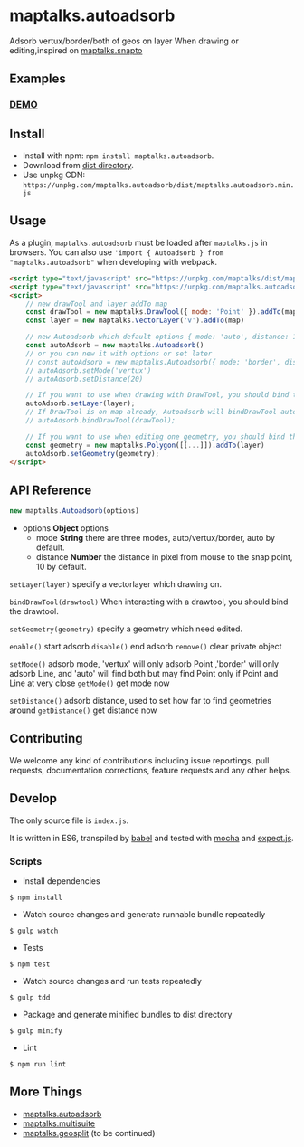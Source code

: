 # maptalks.autoadsorb

Adsorb vertux/border/both of geos on layer When drawing or editing,inspired on [maptalks.snapto](https://github.com/liubgithub/maptalks.snapto/wiki)

## Examples

### [DEMO](https://cxiaof.github.io/maptalks.autoadsorb/demo/index.html)

## Install

-   Install with npm: `npm install maptalks.autoadsorb`.
-   Download from [dist directory](https://github.com/cXiaof/maptalks.autoadsorb/tree/master/dist).
-   Use unpkg CDN: `https://unpkg.com/maptalks.autoadsorb/dist/maptalks.autoadsorb.min.js`

## Usage

As a plugin, `maptalks.autoadsorb` must be loaded after `maptalks.js` in browsers. You can also use `'import { Autoadsorb } from "maptalks.autoadsorb"` when developing with webpack.

```html
<script type="text/javascript" src="https://unpkg.com/maptalks/dist/maptalks.min.js"></script>
<script type="text/javascript" src="https://unpkg.com/maptalks.autoadsorb/dist/maptalks.autoadsorb.min.js"></script>
<script>
    // new drawTool and layer addTo map
    const drawTool = new maptalks.DrawTool({ mode: 'Point' }).addTo(map).disable()
    const layer = new maptalks.VectorLayer('v').addTo(map)

    // new Autoadsorb which default options { mode: 'auto', distance: 10 }
    const autoAdsorb = new maptalks.Autoadsorb()
    // or you can new it with options or set later
    // const autoAdsorb = new maptalks.Autoadsorb({ mode: 'border', distance: 12 })
    // autoAdsorb.setMode('vertux')
    // autoAdsorb.setDistance(20)

    // If you want to use when drawing with DrawTool, you should bind the layer which you draw on.
    autoAdsorb.setLayer(layer);
    // If DrawTool is on map already, Autoadsorb will bindDrawTool auto. If not, you should do bindDrawTool after.
    // autoAdsorb.bindDrawTool(drawTool);

    // If you want to use when editing one geometry, you should bind this geometry.
    const geometry = new maptalks.Polygon([[...]]).addTo(layer)
    autoAdsorb.setGeometry(geometry);
</script>
```

## API Reference

```javascript
new maptalks.Autoadsorb(options)
```

-   options **Object** options
    -   mode **String** there are three modes, auto/vertux/border, auto by default.
    -   distance **Number** the distance in pixel from mouse to the snap point, 10 by default.

`setLayer(layer)` specify a vectorlayer which drawing on.

`bindDrawTool(drawtool)` When interacting with a drawtool, you should bind the drawtool.

`setGeometry(geometry)` specify a geometry which need edited.

`enable()` start adsorb
`disable()` end adsorb
`remove()` clear private object

`setMode()` adsorb mode, 'vertux' will only adsorb Point ,'border' will only adsorb Line, and 'auto' will find both but may find Point only if Point and Line at very close
`getMode()` get mode now

`setDistance()` adsorb distance, used to set how far to find geometries around
`getDistance()` get distance now

## Contributing

We welcome any kind of contributions including issue reportings, pull requests, documentation corrections, feature requests and any other helps.

## Develop

The only source file is `index.js`.

It is written in ES6, transpiled by [babel](https://babeljs.io/) and tested with [mocha](https://mochajs.org) and [expect.js](https://github.com/Automattic/expect.js).

### Scripts

-   Install dependencies

```shell
$ npm install
```

-   Watch source changes and generate runnable bundle repeatedly

```shell
$ gulp watch
```

-   Tests

```shell
$ npm test
```

-   Watch source changes and run tests repeatedly

```shell
$ gulp tdd
```

-   Package and generate minified bundles to dist directory

```shell
$ gulp minify
```

-   Lint

```shell
$ npm run lint
```

## More Things

-   [maptalks.autoadsorb](https://github.com/cXiaof/maptalks.autoadsorb/issues)
-   [maptalks.multisuite](https://github.com/cXiaof/maptalks.multisuite/issues)
-   [maptalks.geosplit](https://github.com/cXiaof/maptalks.geosplit/issues) (to be continued)

